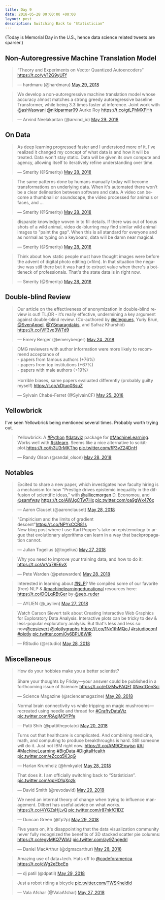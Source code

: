 ```yaml
---
title: Day 9
date: 2018-05-28 00:00:00 +00:00
layout: post
description: Switching Back to "Statistician"
---
```


(Today is Memorial Day in the U.S., hence data science related tweets are sparser.)

## Non-Autoregressive Machine Translation Model
<amp-twitter width="400" height="400"
             layout="responsive"
             data-tweetid="1001328834233315328">
    <blockquote placeholder><p lang="en" dir="ltr">“Theory and Experiments on Vector Quantized Autoencoders” <a href="https://t.co/yV12G9yUFf">https://t.co/yV12G9yUFf</a></p>&mdash; hardmaru (@hardmaru) <a href="https://twitter.com/hardmaru/status/1001328834233315328?ref_src=twsrc%5Etfw">May 29, 2018</a></blockquote>
</amp-twitter>

<amp-twitter width="400" height="400"
             layout="responsive"
             data-tweetid="1001326614985113600">
    <blockquote placeholder><p lang="en" dir="ltr">We develop a non-autoregressive machine translation model whose accuracy almost matches a strong greedy autoregressive baseline Transformer, while being 3.3 times faster at inference. Joint work with <a href="https://twitter.com/ashVaswani?ref_src=twsrc%5Etfw">@ashVaswani</a> <a href="https://twitter.com/nikiparmar09?ref_src=twsrc%5Etfw">@nikiparmar09</a> Aurko Roy <a href="https://t.co/gtLPhMXFHh">https://t.co/gtLPhMXFHh</a></p>&mdash; Arvind Neelakantan (@arvind_io) <a href="https://twitter.com/arvind_io/status/1001326614985113600?ref_src=twsrc%5Etfw">May 29, 2018</a></blockquote>
</amp-twitter>

## On Data
<amp-twitter width="400" height="400"
             layout="responsive"
             data-tweetid="1001224559595409409"
             data-conversation="none">
    <blockquote placeholder><p lang="en" dir="ltr">As deep learning progressed faster and I understood more of it, I&#39;ve realized it changed my concept of what data is and how it will be treated. Data won&#39;t stay static. Data will be given its own compute and agency, allowing itself to iteratively refine understanding over time.</p>&mdash; Smerity (@Smerity) <a href="https://twitter.com/Smerity/status/1001224559595409409?ref_src=twsrc%5Etfw">May 28, 2018</a></blockquote>
</amp-twitter>


<amp-twitter width="400" height="400"
             layout="responsive"
             data-tweetid="1001232275005095936"
             data-conversation="none">
    <blockquote placeholder><p lang="en" dir="ltr">The same patterns done by humans manually today will become transformations on underlying data. When it&#39;s automated there won&#39;t be a clear delineation between software and data. A video can become a thumbnail or soundscape, the video processed for animals or faces, and ...</p>&mdash; Smerity (@Smerity) <a href="https://twitter.com/Smerity/status/1001232275005095936?ref_src=twsrc%5Etfw">May 28, 2018</a></blockquote>
</amp-twitter>


<amp-twitter width="400" height="400"
             layout="responsive"
             data-tweetid="1001232275697123328"
             data-conversation="none">
    <blockquote placeholder><p lang="en" dir="ltr">disparate knowledge woven in to fill details. If there was out of focus shots of a wild animal, video de-blurring may find similar wild animal images to &quot;paint the gap&quot;. When this is all standard for everyone and as normal as typing on a keyboard, data will be damn near magical.</p>&mdash; Smerity (@Smerity) <a href="https://twitter.com/Smerity/status/1001232275697123328?ref_src=twsrc%5Etfw">May 28, 2018</a></blockquote>
</amp-twitter>


<amp-twitter width="400" height="400"
             layout="responsive"
             data-tweetid="1001232276569522177"
             data-conversation="none">
    <blockquote placeholder><p lang="en" dir="ltr">Think about how static people must have thought images were before the advent of digital photo editing (=film). In that situation the negative was still there but it was hard to extract value when there&#39;s a bottleneck of professionals. That&#39;s the state data is in right now.</p>&mdash; Smerity (@Smerity) <a href="https://twitter.com/Smerity/status/1001232276569522177?ref_src=twsrc%5Etfw">May 28, 2018</a></blockquote>
</amp-twitter>

## Double-blind Review
<amp-twitter width="400" height="400"
             layout="responsive"
             data-tweetid="999675837451452416">
    <blockquote placeholder><p lang="en" dir="ltr">Our article on the effectiveness of anonymization in double-blind review is out! TL;DR - it’s really effective, undermining a key argument against double-blind review. (Co-authored by <a href="https://twitter.com/clegoues?ref_src=twsrc%5Etfw">@clegoues</a>, Yuriy Brun, <a href="https://twitter.com/SvenAppel?ref_src=twsrc%5Etfw">@SvenAppel</a>, <a href="https://twitter.com/YSmaragdakis?ref_src=twsrc%5Etfw">@YSmaragdakis</a>, and Safraz Khurshid) <a href="https://t.co/VF3vq3WTd9">https://t.co/VF3vq3WTd9</a></p>&mdash; Emery Berger (@emeryberger) <a href="https://twitter.com/emeryberger/status/999675837451452416?ref_src=twsrc%5Etfw">May 24, 2018</a></blockquote>
</amp-twitter>

<amp-twitter width="400" height="400"
             layout="responsive"
             data-tweetid="1000073067970916354">
    <blockquote placeholder><p lang="en" dir="ltr">OMG reviewers with author information were more likely to recommend acceptance of <br>- papers from famous authors (+76%)<br>- papers from top institutions (+67%)<br>- papers with male authors  (+19%)<br><br>Horrible biases, same papers evaluated differently (probably guilty myself) <a href="https://t.co/xDtuq0SsuZ">https://t.co/xDtuq0SsuZ</a></p>&mdash; Sylvain Chabé-Ferret (@SylvainCF) <a href="https://twitter.com/SylvainCF/status/1000073067970916354?ref_src=twsrc%5Etfw">May 25, 2018</a></blockquote>
</amp-twitter>

## Yellowbrick
I've seen Yellowbrick being mentioned several times. Probably worth trying out.
<amp-twitter width="400" height="400"
             layout="responsive"
             data-tweetid="1001151869857685504">
    <blockquote placeholder><p lang="en" dir="ltr">Yellowbrick: A <a href="https://twitter.com/hashtag/Python?src=hash&amp;ref_src=twsrc%5Etfw">#Python</a> <a href="https://twitter.com/hashtag/dataviz?src=hash&amp;ref_src=twsrc%5Etfw">#dataviz</a> package for <a href="https://twitter.com/hashtag/MachineLearning?src=hash&amp;ref_src=twsrc%5Etfw">#MachineLearning</a>. Works well with <a href="https://twitter.com/hashtag/sklearn?src=hash&amp;ref_src=twsrc%5Etfw">#sklearn</a>. Seems like a nice alternative to scikit-plot.<a href="https://t.co/h3U3rMKTho">https://t.co/h3U3rMKTho</a> <a href="https://t.co/fP3vZ24DnH">pic.twitter.com/fP3vZ24DnH</a></p>&mdash; Randy Olson (@randal_olson) <a href="https://twitter.com/randal_olson/status/1001151869857685504?ref_src=twsrc%5Etfw">May 28, 2018</a></blockquote>
</amp-twitter>

## Notables
<amp-twitter width="400" height="400"
             layout="responsive"
             data-tweetid="1001186740298702848">
    <blockquote placeholder><p lang="en" dir="ltr">Excited to share a new paper, which investigates how faculty hiring is a mechanism for how &quot;Prestige drives epistemic inequality in the diffusion of scientific ideas,&quot; with <a href="https://twitter.com/alliecmorgan?ref_src=twsrc%5Etfw">@alliecmorgan</a> D. Economou, and <a href="https://twitter.com/samfway?ref_src=twsrc%5Etfw">@samfway</a> <a href="https://t.co/AWJgCTw7Hx">https://t.co/AWJgCTw7Hx</a> <a href="https://t.co/oa9gWx476x">pic.twitter.com/oa9gWx476x</a></p>&mdash; Aaron Clauset (@aaronclauset) <a href="https://twitter.com/aaronclauset/status/1001186740298702848?ref_src=twsrc%5Etfw">May 28, 2018</a></blockquote>
</amp-twitter>

<amp-twitter width="400" height="400"
             layout="responsive"
             data-tweetid="1000884696346234880">
    <blockquote placeholder><p lang="en" dir="ltr">&quot;Empiricism and the limits of gradient descent&quot;<a href="https://t.co/NPYxCCR81s">https://t.co/NPYxCCR81s</a><br>New blog post where I use Karl Popper&#39;s take on epistemology to argue that evolutionary algorithms can learn in a way that backpropagation cannot.</p>&mdash; Julian Togelius (@togelius) <a href="https://twitter.com/togelius/status/1000884696346234880?ref_src=twsrc%5Etfw">May 27, 2018</a></blockquote>
</amp-twitter>

<amp-twitter width="400" height="400"
             layout="responsive"
             data-tweetid="1001220656732631040">
    <blockquote placeholder><p lang="en" dir="ltr">Why you need to improve your training data, and how to do it: <a href="https://t.co/ArVq78E6vX">https://t.co/ArVq78E6vX</a></p>&mdash; Pete Warden (@petewarden) <a href="https://twitter.com/petewarden/status/1001220656732631040?ref_src=twsrc%5Etfw">May 28, 2018</a></blockquote>
</amp-twitter>

<amp-twitter width="400" height="400"
             layout="responsive"
             data-tweetid="1000680013723783169">
    <blockquote placeholder><p lang="en" dir="ltr">Interested in learning about <a href="https://twitter.com/hashtag/NLP?src=hash&amp;ref_src=twsrc%5Etfw">#NLP</a>? We compiled some of our favorite (free) NLP &amp; <a href="https://twitter.com/hashtag/machinelearningeducational?src=hash&amp;ref_src=twsrc%5Etfw">#machinelearningeducational</a> resources here: <a href="https://t.co/DQLqRBtGer">https://t.co/DQLqRBtGer</a> by <a href="https://twitter.com/seb_ruder?ref_src=twsrc%5Etfw">@seb_ruder</a></p>&mdash; AYLIEN (@_aylien) <a href="https://twitter.com/_aylien/status/1000680013723783169?ref_src=twsrc%5Etfw">May 27, 2018</a></blockquote>
</amp-twitter>

<amp-twitter width="400" height="400"
             layout="responsive"
             data-tweetid="1001090513943089152">
    <blockquote placeholder><p lang="en" dir="ltr">Watch Carson Sievert talk about Creating Interactive Web Graphics for Exploratory Data Analysis.  Interactive plots can be tricky to dev &amp;  less-popular exploratory analysis.  But that&#39;s less and less so now<a href="https://twitter.com/cpsievert?ref_src=twsrc%5Etfw">@cpsievert</a> <a href="https://twitter.com/plotlygraphs?ref_src=twsrc%5Etfw">@plotlygraphs</a>  <a href="https://t.co/1Nx1thMQeJ">https://t.co/1Nx1thMQeJ</a>  <a href="https://twitter.com/hashtag/rstudioconf?src=hash&amp;ref_src=twsrc%5Etfw">#rstudioconf</a> <a href="https://twitter.com/hashtag/plotly?src=hash&amp;ref_src=twsrc%5Etfw">#plotly</a> <a href="https://t.co/0y6BPU8WlR">pic.twitter.com/0y6BPU8WlR</a></p>&mdash; RStudio (@rstudio) <a href="https://twitter.com/rstudio/status/1001090513943089152?ref_src=twsrc%5Etfw">May 28, 2018</a></blockquote>
</amp-twitter>

## Miscellaneous
<amp-twitter width="400" height="400"
             layout="responsive"
             data-tweetid="1001167722271727618">
    <blockquote placeholder><p lang="en" dir="ltr">How do your hobbies make you a better scientist? <br><br>Share your thoughts by Friday—your answer could be published in a forthcoming issue of Science: <a href="https://t.co/eDzMwPAQEf">https://t.co/eDzMwPAQEf</a> <a href="https://twitter.com/hashtag/NextGenSci?src=hash&amp;ref_src=twsrc%5Etfw">#NextGenSci</a></p>&mdash; Science Magazine (@sciencemagazine) <a href="https://twitter.com/sciencemagazine/status/1001167722271727618?ref_src=twsrc%5Etfw">May 28, 2018</a></blockquote>
</amp-twitter>

<amp-twitter width="400" height="400"
             layout="responsive"
             data-tweetid="998336830662758409">
    <blockquote placeholder><p lang="en" dir="ltr">Normal brain connectivity vs while tripping on magic mushrooms—recreated using needle and thread for <a href="https://twitter.com/hashtag/CraftyDataViz?src=hash&amp;ref_src=twsrc%5Etfw">#CraftyDataViz</a> <a href="https://t.co/RAgjMQYPfe">pic.twitter.com/RAgjMQYPfe</a></p>&mdash; Patti Shih (@pattithepotato) <a href="https://twitter.com/pattithepotato/status/998336830662758409?ref_src=twsrc%5Etfw">May 20, 2018</a></blockquote>
</amp-twitter>

<amp-twitter width="400" height="400"
             layout="responsive"
             data-tweetid="1001085211118133248">
    <blockquote placeholder><p lang="en" dir="ltr">Turns out that healthcare is complicated. And combining medicine, math, and computing to produce breakthroughs is hard. Still someone will do it. Just not IBM right now. <a href="https://t.co/AM9CEnwjsn">https://t.co/AM9CEnwjsn</a> <a href="https://twitter.com/hashtag/AI?src=hash&amp;ref_src=twsrc%5Etfw">#AI</a> <a href="https://twitter.com/hashtag/MachineLearning?src=hash&amp;ref_src=twsrc%5Etfw">#MachineLearning</a> <a href="https://twitter.com/hashtag/BigData?src=hash&amp;ref_src=twsrc%5Etfw">#BigData</a> <a href="https://twitter.com/hashtag/DigitalHealth?src=hash&amp;ref_src=twsrc%5Etfw">#DigitalHealth</a> <a href="https://t.co/eZccq5K3qG">pic.twitter.com/eZccq5K3qG</a></p>&mdash; Harlan Krumholz (@hmkyale) <a href="https://twitter.com/hmkyale/status/1001085211118133248?ref_src=twsrc%5Etfw">May 28, 2018</a></blockquote>
</amp-twitter>


<amp-twitter width="400" height="400"
             layout="responsive"
             data-tweetid="1001291221141078016">
    <blockquote placeholder><p lang="en" dir="ltr">That does it. I am officially switching back to “Statistician”. <a href="https://t.co/qpHO1qXpzk">pic.twitter.com/qpHO1qXpzk</a></p>&mdash; David Smith (@revodavid) <a href="https://twitter.com/revodavid/status/1001291221141078016?ref_src=twsrc%5Etfw">May 29, 2018</a></blockquote>
</amp-twitter>

<amp-twitter width="400" height="400"
             layout="responsive"
             data-tweetid="1001366783595634689">
    <blockquote placeholder><p lang="en" dir="ltr">We need an internal theory of change when trying to influence management. Dilbert has useful advice on what works. <a href="https://t.co/4YGZsHjLvQ">https://t.co/4YGZsHjLvQ</a> <a href="https://t.co/r87nkfC1DZ">pic.twitter.com/r87nkfC1DZ</a></p>&mdash; Duncan Green (@fp2p) <a href="https://twitter.com/fp2p/status/1001366783595634689?ref_src=twsrc%5Etfw">May 29, 2018</a></blockquote>
</amp-twitter>

<amp-twitter width="400" height="400"
             layout="responsive"
             data-tweetid="1001109915795116033">
    <blockquote placeholder><p lang="en" dir="ltr">Five years on, it&#39;s disappointing that the data visualization community never fully recognized the benefits of 3D stacked scatter pie columns: <a href="https://t.co/egvMKQ7WbU">https://t.co/egvMKQ7WbU</a> <a href="https://t.co/ay9Zngedrl">pic.twitter.com/ay9Zngedrl</a></p>&mdash; Daniel MacArthur (@dgmacarthur) <a href="https://twitter.com/dgmacarthur/status/1001109915795116033?ref_src=twsrc%5Etfw">May 28, 2018</a></blockquote>
</amp-twitter>

<amp-twitter width="400" height="400"
             layout="responsive"
             data-tweetid="1001289079005196288">
    <blockquote placeholder><p lang="en" dir="ltr">Amazing use of data+tech. Hats off to <a href="https://twitter.com/codeforamerica?ref_src=twsrc%5Etfw">@codeforamerica</a> <a href="https://t.co/cWg2eEbcEp">https://t.co/cWg2eEbcEp</a></p>&mdash; dj patil (@dpatil) <a href="https://twitter.com/dpatil/status/1001289079005196288?ref_src=twsrc%5Etfw">May 29, 2018</a></blockquote>
</amp-twitter>

<amp-twitter width="400" height="400"
             layout="responsive"
             data-tweetid="1000719485790310400">
    <blockquote placeholder><p lang="en" dir="ltr">Just a robot riding a bicycle <a href="https://t.co/TWSKheldld">pic.twitter.com/TWSKheldld</a></p>&mdash; Vala Afshar (@ValaAfshar) <a href="https://twitter.com/ValaAfshar/status/1000719485790310400?ref_src=twsrc%5Etfw">May 27, 2018</a></blockquote>
</amp-twitter>
